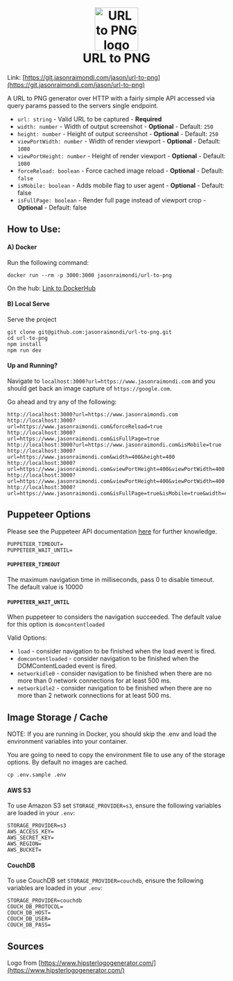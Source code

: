 <h1 align="center">
  	<img height="100" src="https://res.cloudinary.com/jmondi/image/upload/v1536798191/jasonraimondi.com/url-to-img/url-to-png-logo.png" alt="URL to PNG logo" /> 
  	<br /> URL to PNG
</h1>

Link: [https://git.jasonraimondi.com/jason/url-to-png](https://git.jasonraimondi.com/jason/url-to-png)

A URL to PNG generator over HTTP with a fairly simple API accessed via query params passed to the servers single endpoint.

- `url: string` - Valid URL to be captured - **Required**
- `width: number` - Width of output screenshot - **Optional** - Default: `250`
- `height: number` - Height of output screenshot - **Optional** - Default: `250`
- `viewPortWidth: number` - Width of render viewport - **Optional** - Default: `1080`
- `viewPortHeight: number` - Height of render viewport - **Optional** - Default: `1080`
- `forceReload: boolean` - Force cached image reload - **Optional** - Default: `false`
- `isMobile: boolean` - Adds mobile flag to user agent - **Optional** - Default: false
- `isFullPage: boolean` - Render full page instead of viewport crop - **Optional** - Default: false

## How to Use:

#### A) Docker

Run the following command:

```
docker run --rm -p 3000:3000 jasonraimondi/url-to-png
```

On the hub: [Link to DockerHub](https://hub.docker.com/r/jasonraimondi/url-to-png/)

#### B) Local Serve

Serve the project

```
git clone git@github.com:jasonraimondi/url-to-png.git
cd url-to-png
npm install
npm run dev
```

#### Up and Running?

Navigate to `localhost:3000?url=https://www.jasonraimondi.com` and you should get back an image capture of `https://google.com`.

Go ahead and try any of the following:

```
http://localhost:3000?url=https://www.jasonraimondi.com
http://localhost:3000?url=https://www.jasonraimondi.com&forceReload=true
http://localhost:3000?url=https://www.jasonraimondi.com&isFullPage=true
http://localhost:3000?url=https://www.jasonraimondi.com&isMobile=true
http://localhost:3000?url=https://www.jasonraimondi.com&width=400&height=400
http://localhost:3000?url=https://www.jasonraimondi.com&viewPortHeight=400&viewPortWidth=400
http://localhost:3000?url=https://www.jasonraimondi.com&viewPortHeight=400&viewPortWidth=400
http://localhost:3000?url=https://www.jasonraimondi.com&isFullPage=true&isMobile=true&width=400&height=400&viewPortHeight=400&viewPortWidth=400
```

## Puppeteer Options

Please see the Puppeteer API documentation [here](https://github.com/GoogleChrome/puppeteer/blob/master/docs/api.md#pagegotourl-options) for further knowledge.

```
PUPPETEER_TIMEOUT=
PUPPETEER_WAIT_UNTIL=
```

#### `PUPPETEER_TIMEOUT`

The maximum navigation time in milliseconds, pass 0 to disable timeout. The default value is 10000

#### `PUPPETEER_WAIT_UNTIL`

When puppeteer to considers the navigation succeeded. The default value for this option is `domcontentloaded`

Valid Options:

- `load` - consider navigation to be finished when the load event is fired.
- `domcontentloaded` - consider navigation to be finished when the DOMContentLoaded event is fired.
- `networkidle0` - consider navigation to be finished when there are no more than 0 network connections for at least 500 ms.
- `networkidle2` - consider navigation to be finished when there are no more than 2 network connections for at least 500 ms.


## Image Storage / Cache

NOTE: If you are running in Docker, you should skip the .env and load the environment variables into your container.

You are going to need to copy the environment file to use any of the storage options. By default no images are cached.

```
cp .env.sample .env
```

#### AWS S3

To use Amazon S3 set `STORAGE_PROVIDER=s3`, ensure the following variables are loaded in your `.env`:

```
STORAGE_PROVIDER=s3
AWS_ACCESS_KEY=
AWS_SECRET_KEY=
AWS_REGION=
AWS_BUCKET=
```

#### CouchDB

To use CouchDB set `STORAGE_PROVIDER=couchdb`, ensure the following variables are loaded in your `.env`:

```
STORAGE_PROVIDER=couchdb
COUCH_DB_PROTOCOL=
COUCH_DB_HOST=
COUCH_DB_USER=
COUCH_DB_PASS=
```

## Sources

Logo from [https://www.hipsterlogogenerator.com/](https://www.hipsterlogogenerator.com/)

